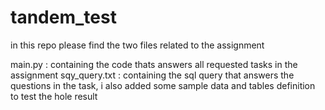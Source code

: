 # tandem_test

in this repo please find the two files related to the assignment

main.py : containing the code thats answers all requested tasks in the assignment 
sqy_query.txt : containing the sql query that answers the questions in the task, i also added some sample data and tables definition to test the hole result
